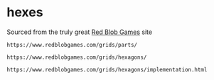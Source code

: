 # hexes

Sourced from the truly great [Red Blob Games](https://www.redblobgames.com) site

    https://www.redblobgames.com/grids/parts/

    https://www.redblobgames.com/grids/hexagons/

    https://www.redblobgames.com/grids/hexagons/implementation.html

